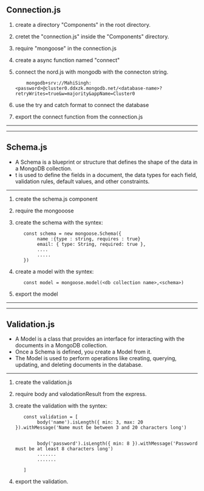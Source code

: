 Connection.js
-

1. create a directory "Components" in the root directory.
2. cretet the "connection.js" inside the "Components" directory.
3. require "mongoose" in the connection.js
4. create a async function named "connect"
5. connect the nord.js with mongodb with the connecton string.
     
    

           mongodb+srv://MahiSingh:<password>@cluster0.ddxzk.mongodb.net/<database-name>?retryWrites=true&w=majority&appName=Cluster0

6. use the try and catch format to connect the database
7. export the connect function from the connection.js 

---------- 

-----------

Schema.js
--


*  A Schema is a blueprint or structure that defines the shape of the data in a MongoDB collection.
* t is used to define the fields in a document, the data types for each field, validation rules, default values, and other constraints.
---------


1. create the schema.js component
2. require the mongooose
3. create the schema with the syntex:

          const schema = new mongoose.Schema({
               name :{type : string, requires : true}
               email: { type: String, required: true },
               ....
               .....
          })

4. create a model with the syntex:

          const model = mongoose.model(<db collection name>,<schema>)

5. export the model



--------
---------
Validation.js
-
- A Model is a class that provides an interface for interacting with the documents in a MongoDB collection.
-  Once a Schema is defined, you create a Model from it.
- The Model is used to perform operations like creating, querying, updating, and deleting documents in the database.

----------

1. create the validation.js 
2. require body and valodationResult from the express.
3. create the validation with the syntex:

          const validation = [
               body('name').isLength({ min: 3, max: 20 }).withMessage('Name must be between 3 and 20 characters long')
                
                
               body('password').isLength({ min: 8 }).withMessage('Password must be at least 8 characters long')
               .......
               .......

          ]

4. export the validation.

